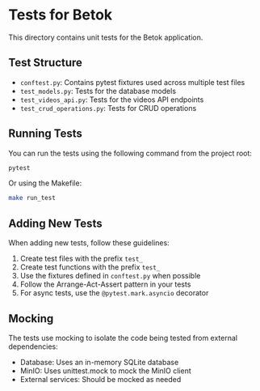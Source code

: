 # Tests for Betok

This directory contains unit tests for the Betok application.

## Test Structure

- `conftest.py`: Contains pytest fixtures used across multiple test files
- `test_models.py`: Tests for the database models
- `test_videos_api.py`: Tests for the videos API endpoints
- `test_crud_operations.py`: Tests for CRUD operations

## Running Tests

You can run the tests using the following command from the project root:

```bash
pytest
```

Or using the Makefile:

```bash
make run_test
```

## Adding New Tests

When adding new tests, follow these guidelines:

1. Create test files with the prefix `test_`
2. Create test functions with the prefix `test_`
3. Use the fixtures defined in `conftest.py` when possible
4. Follow the Arrange-Act-Assert pattern in your tests
5. For async tests, use the `@pytest.mark.asyncio` decorator

## Mocking

The tests use mocking to isolate the code being tested from external dependencies:

- Database: Uses an in-memory SQLite database
- MinIO: Uses unittest.mock to mock the MinIO client
- External services: Should be mocked as needed
